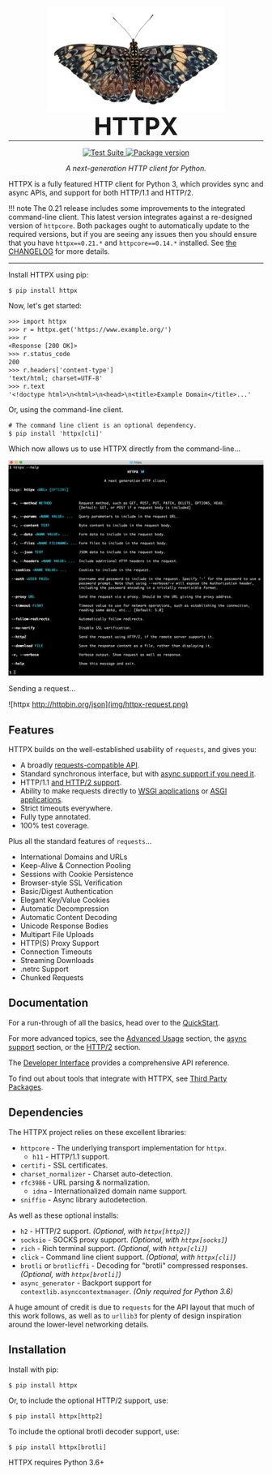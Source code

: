 <p align="center" style="margin: 0 0 10px">
  <img width="350" height="208" src="https://raw.githubusercontent.com/encode/httpx/master/docs/img/butterfly.png" alt='HTTPX'>
</p>

<h1 align="center" style="font-size: 3rem; margin: -15px 0">
HTTPX
</h1>

---

<div align="center">
<p>
<a href="https://github.com/encode/httpx/actions">
    <img src="https://github.com/encode/httpx/workflows/Test%20Suite/badge.svg" alt="Test Suite">
</a>
<a href="https://pypi.org/project/httpx/">
    <img src="https://badge.fury.io/py/httpx.svg" alt="Package version">
</a>
</p>

<em>A next-generation HTTP client for Python.</em>
</div>

HTTPX is a fully featured HTTP client for Python 3, which provides sync and async APIs, and support for both HTTP/1.1 and HTTP/2.


!!! note
    The 0.21 release includes some improvements to the integrated command-line client. This latest version integrates against a re-designed version of `httpcore`. Both packages ought to automatically update to the required versions, but if you are seeing any issues then you should ensure that you have `httpx==0.21.*` and `httpcore==0.14.*` installed. See [the CHANGELOG](https://github.com/encode/httpx/blob/master/CHANGELOG.md) for more details.

---

Install HTTPX using pip:

```shell
$ pip install httpx
```

Now, let's get started:

```pycon
>>> import httpx
>>> r = httpx.get('https://www.example.org/')
>>> r
<Response [200 OK]>
>>> r.status_code
200
>>> r.headers['content-type']
'text/html; charset=UTF-8'
>>> r.text
'<!doctype html>\n<html>\n<head>\n<title>Example Domain</title>...'
```

Or, using the command-line client.

```shell
# The command line client is an optional dependency.
$ pip install 'httpx[cli]'
```

Which now allows us to use HTTPX directly from the command-line...

![httpx --help](img/httpx-help.png)

Sending a request...

![httpx http://httpbin.org/json](img/httpx-request.png)

## Features

HTTPX builds on the well-established usability of `requests`, and gives you:

* A broadly [requests-compatible API](compatibility.md).
* Standard synchronous interface, but with [async support if you need it](async.md).
* HTTP/1.1 [and HTTP/2 support](http2.md).
* Ability to make requests directly to [WSGI applications](advanced.md#calling-into-python-web-apps) or [ASGI applications](async.md#calling-into-python-web-apps).
* Strict timeouts everywhere.
* Fully type annotated.
* 100% test coverage.

Plus all the standard features of `requests`...

* International Domains and URLs
* Keep-Alive & Connection Pooling
* Sessions with Cookie Persistence
* Browser-style SSL Verification
* Basic/Digest Authentication
* Elegant Key/Value Cookies
* Automatic Decompression
* Automatic Content Decoding
* Unicode Response Bodies
* Multipart File Uploads
* HTTP(S) Proxy Support
* Connection Timeouts
* Streaming Downloads
* .netrc Support
* Chunked Requests

## Documentation

For a run-through of all the basics, head over to the [QuickStart](quickstart.md).

For more advanced topics, see the [Advanced Usage](advanced.md) section,
the [async support](async.md) section, or the [HTTP/2](http2.md) section.

The [Developer Interface](api.md) provides a comprehensive API reference.

To find out about tools that integrate with HTTPX, see [Third Party Packages](third_party_packages.md).

## Dependencies

The HTTPX project relies on these excellent libraries:

* `httpcore` - The underlying transport implementation for `httpx`.
  * `h11` - HTTP/1.1 support.
* `certifi` - SSL certificates.
* `charset_normalizer` - Charset auto-detection.
* `rfc3986` - URL parsing & normalization.
  * `idna` - Internationalized domain name support.
* `sniffio` - Async library autodetection.

As well as these optional installs:

* `h2` - HTTP/2 support. *(Optional, with `httpx[http2]`)*
* `socksio` - SOCKS proxy support. *(Optional, with `httpx[socks]`)*
* `rich` - Rich terminal support. *(Optional, with `httpx[cli]`)*
* `click` - Command line client support. *(Optional, with `httpx[cli]`)*
* `brotli` or `brotlicffi` - Decoding for "brotli" compressed responses. *(Optional, with `httpx[brotli]`)*
* `async_generator` - Backport support for `contextlib.asynccontextmanager`. *(Only required for Python 3.6)*

A huge amount of credit is due to `requests` for the API layout that
much of this work follows, as well as to `urllib3` for plenty of design
inspiration around the lower-level networking details.

## Installation

Install with pip:

```shell
$ pip install httpx
```

Or, to include the optional HTTP/2 support, use:

```shell
$ pip install httpx[http2]
```

To include the optional brotli decoder support, use:

```shell
$ pip install httpx[brotli]
```

HTTPX requires Python 3.6+

[sync-support]: https://github.com/encode/httpx/issues/572
